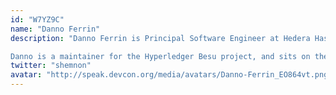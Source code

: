 ```yaml
---
id: "W7YZ9C"
name: "Danno Ferrin"
description: "Danno Ferrin is Principal Software Engineer at Hedera Hashgraph, where he spearheads the smart contract environment in the Hedera network. Previously he was Lead Protocol Engineer at ConsenSys Software Inc on their Ethereum Mainnet team, where he chose to go \"full crypto\" after leaving Google.

Danno is a maintainer for the Hyperledger Besu project, and sits on the Hyperledger Technical Steering Committee, where he is Vice Chair."
twitter: "shemnon"
avatar: "http://speak.devcon.org/media/avatars/Danno-Ferrin_EO864vt.png"
---
```

